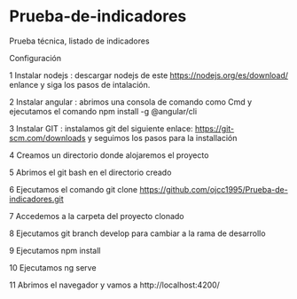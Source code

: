 # Prueba-de-indicadores
Prueba técnica, listado de indicadores 

Configuración

1 Instalar nodejs : descargar nodejs de este  https://nodejs.org/es/download/ enlance y siga los pasos de intalación.

2 Instalar angular : abrimos una consola de comando como Cmd y ejecutamos el comando npm install -g @angular/cli

3 Instalar GIT : instalamos git del siguiente enlace: https://git-scm.com/downloads  y seguimos los pasos para la installación

4 Creamos un directorio donde alojaremos el proyecto

5 Abrimos el git bash en el directorio creado 

6 Ejecutamos el comando git clone https://github.com/ojcc1995/Prueba-de-indicadores.git

7 Accedemos a la carpeta del proyecto clonado 

8 Ejecutamos git branch develop para cambiar a la rama de desarrollo

9 Ejecutamos npm install

10 Ejecutamos ng serve

11 Abrimos el navegador y vamos a http://localhost:4200/
